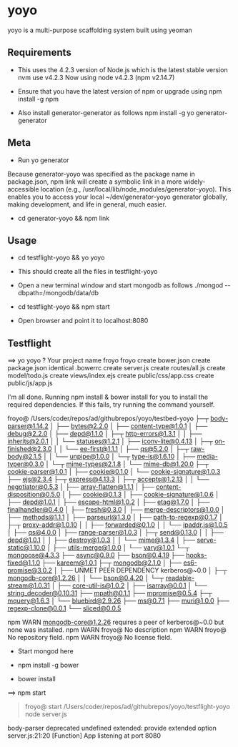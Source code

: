 yoyo
====

yoyo is a multi-purpose scaffolding system built using yeoman

Requirements
------------

* This uses the 4.2.3 version of Node.js which is the latest stable version
nvm use v4.2.3
Now using node v4.2.3 (npm v2.14.7)


* Ensure that you have the latest version of npm or upgrade using
npm install -g npm

* Also install generator-generator as follows
npm install -g yo generator-generator


Meta 
------------------------

* Run 
 yo generator

Because generator-yoyo was specified as the package name in package.json, npm link will create a symbolic link in a more widely-accessible location (e.g., /usr/local/lib/node_modules/generator-yoyo). This enables you to access your local ~/dev/generator-yoyo generator globally, making development, and life in general, much easier.

* cd generator-yoyo && npm link




Usage
-------


* cd testflight-yoyo && yo yoyo

* This should create all the files in testflight-yoyo

* Open a new terminal window and start mongodb as follows
./mongod --dbpath=<absolute-path-to>/mongodb/data/db

* cd testflight-yoyo && npm start

* Open browser and point it to localhost:8080


Testflight
-----------

==> yo yoyo
? Your project name froyo
froyo
   create bower.json
   create package.json
identical .bowerrc
   create server.js
   create routes/all.js
   create model/todo.js
   create views/index.ejs
   create public/css/app.css
   create public/js/app.js


I'm all done. Running npm install & bower install for you to install the required dependencies. If this fails, try running the command yourself.


froyo@ /Users/coder/repos/ad/githubrepos/yoyo/testbed-yoyo
├─┬ body-parser@1.14.2 
│ ├── bytes@2.2.0 
│ ├── content-type@1.0.1 
│ ├── debug@2.2.0 
│ ├── depd@1.1.0 
│ ├─┬ http-errors@1.3.1 
│ │ ├── inherits@2.0.1 
│ │ └── statuses@1.2.1 
│ ├── iconv-lite@0.4.13 
│ ├─┬ on-finished@2.3.0 
│ │ └── ee-first@1.1.1 
│ ├── qs@5.2.0 
│ ├─┬ raw-body@2.1.5 
│ │ └── unpipe@1.0.0 
│ └─┬ type-is@1.6.10 
│   ├── media-typer@0.3.0 
│   └─┬ mime-types@2.1.8 
│     └── mime-db@1.20.0 
├─┬ cookie-parser@1.0.1 
│ ├── cookie@0.1.0 
│ └── cookie-signature@1.0.3 
├── ejs@2.3.4 
├─┬ express@4.13.3 
│ ├─┬ accepts@1.2.13 
│ │ └── negotiator@0.5.3 
│ ├── array-flatten@1.1.1 
│ ├── content-disposition@0.5.0 
│ ├── cookie@0.1.3 
│ ├── cookie-signature@1.0.6 
│ ├── depd@1.0.1 
│ ├── escape-html@1.0.2 
│ ├── etag@1.7.0 
│ ├── finalhandler@0.4.0 
│ ├── fresh@0.3.0 
│ ├── merge-descriptors@1.0.0 
│ ├── methods@1.1.1 
│ ├── parseurl@1.3.0 
│ ├── path-to-regexp@0.1.7 
│ ├─┬ proxy-addr@1.0.10 
│ │ ├── forwarded@0.1.0 
│ │ └── ipaddr.js@1.0.5 
│ ├── qs@4.0.0 
│ ├── range-parser@1.0.3 
│ ├─┬ send@0.13.0 
│ │ ├── depd@1.0.1 
│ │ ├── destroy@1.0.3 
│ │ └── mime@1.3.4 
│ ├── serve-static@1.10.0 
│ ├── utils-merge@1.0.0 
│ └── vary@1.0.1 
└─┬ mongoose@4.3.3 
  ├── async@0.9.0 
  ├── bson@0.4.19 
  ├── hooks-fixed@1.1.0 
  ├── kareem@1.0.1 
  ├─┬ mongodb@2.1.0 
  │ ├── es6-promise@3.0.2 
  │ ├── UNMET PEER DEPENDENCY kerberos@~0.0
  │ ├─┬ mongodb-core@1.2.26 
  │ │ └── bson@0.4.20 
  │ └─┬ readable-stream@1.0.31 
  │   ├── core-util-is@1.0.2 
  │   ├── isarray@0.0.1 
  │   └── string_decoder@0.10.31 
  ├── mpath@0.1.1 
  ├── mpromise@0.5.4 
  ├─┬ mquery@1.6.3 
  │ └── bluebird@2.9.26 
  ├── ms@0.7.1 
  ├── muri@1.0.0 
  ├── regexp-clone@0.0.1 
  └── sliced@0.0.5 

npm WARN mongodb-core@1.2.26 requires a peer of kerberos@~0.0 but none was installed.
npm WARN froyo@ No description
npm WARN froyo@ No repository field.
npm WARN froyo@ No license field.



* Start mongod here


*  npm install -g bower

* bower install

==> npm start

> froyo@ start /Users/coder/repos/ad/githubrepos/yoyo/testflight-yoyo
> node server.js

body-parser deprecated undefined extended: provide extended option server.js:21:20
[Function]
App listening at port 8080
